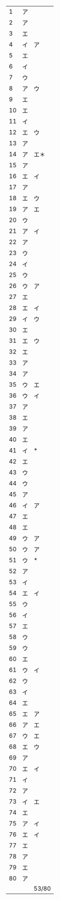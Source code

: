 |      |      |       |
| ---- | ---- | ----- |
| 1    | ア   |       |
| 2    | ア   |       |
| 3    | エ   |       |
| 4    | イ   | ア    |
| 5    | エ   |       |
| 6    | イ   |       |
| 7    | ウ   |       |
| 8    | ア   | ウ    |
| 9    | エ   |       |
| 10   | エ   |       |
| 11   | イ   |       |
| 12   | エ   | ウ    |
| 13   | ア   |       |
| 14   | ア   | エ＊  |
| 15   | ア   |       |
| 16   | エ   | イ    |
| 17   | ア   |       |
| 18   | エ   | ウ    |
| 19   | ア   | エ    |
| 20   | ウ   |       |
| 21   | ア   | イ    |
| 22   | ア   |       |
| 23   | ウ   |       |
| 24   | イ   |       |
| 25   | ウ   |       |
| 26   | ウ   | ア    |
| 27   | エ   |       |
| 28   | エ   | イ    |
| 29   | イ   | ウ    |
| 30   | エ   |       |
| 31   | エ   | ウ    |
| 32   | エ   |       |
| 33   | ア   |       |
| 34   | ア   |       |
| 35   | ウ   | エ    |
| 36   | ウ   | イ    |
| 37   | ア   |       |
| 38   | エ   |       |
| 39   | ア   |       |
| 40   | エ   |       |
| 41   | イ   | *     |
| 42   | エ   |       |
| 43   | ウ   |       |
| 44   | ウ   |       |
| 45   | ア   |       |
| 46   | イ   | ア    |
| 47   | エ   |       |
| 48   | エ   |       |
| 49   | ウ   | ア    |
| 50   | ウ   | ア    |
| 51   | ウ   | *     |
| 52   | ア   |       |
| 53   | イ   |       |
| 54   | エ   | イ    |
| 55   | ウ   |       |
| 56   | イ   |       |
| 57   | エ   |       |
| 58   | ウ   |       |
| 59   | ウ   |       |
| 60   | エ   |       |
| 61   | ウ   | イ    |
| 62   | ウ   |       |
| 63   | イ   |       |
| 64   | エ   |       |
| 65   | エ   | ア    |
| 66   | ア   | エ    |
| 67   | ウ   | エ    |
| 68   | エ   | ウ    |
| 69   | ア   |       |
| 70   | エ   | イ    |
| 71   | イ   |       |
| 72   | ア   |       |
| 73   | イ   | エ    |
| 74   | エ   |       |
| 75   | ア   | イ    |
| 76   | エ   | イ    |
| 77   | エ   |       |
| 78   | ア   |       |
| 79   | エ   |       |
| 80   | ア   |       |
|      |      | 53/80 |


